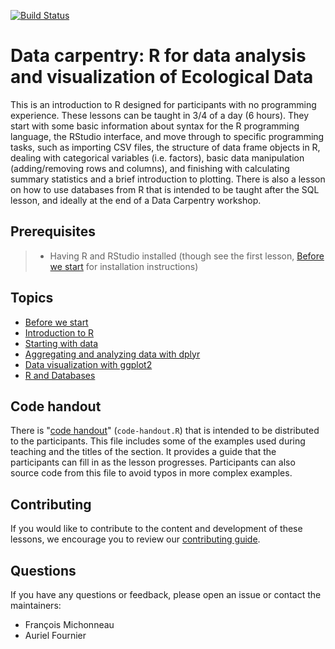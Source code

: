 [![Build Status](https://travis-ci.org/datacarpentry/R-ecology-lesson.svg?branch=master)](https://travis-ci.org/datacarpentry/R-ecology-lesson)

# Data carpentry: R for data analysis and visualization of Ecological Data

This is an introduction to R designed for participants with no programming
experience. These lessons can be taught in 3/4 of a day (6 hours). They start
with some basic information about syntax for the R programming language, the
RStudio interface, and move through to specific programming tasks, such as
importing CSV files, the structure of data frame objects in R, dealing with
categorical variables (i.e. factors), basic data manipulation (adding/removing
rows and columns), and finishing with calculating summary statistics and a brief
introduction to plotting. There is also a lesson on how to use databases from R that is intended to be taught after the SQL lesson, and ideally at the end of a Data Carpentry workshop.

## Prerequisites

> * Having R and RStudio installed (though see the first
> lesson, [Before we start](00-before-we-start.html) for installation
> instructions)

## Topics

* [Before we start](00-before-we-start.html)
* [Introduction to R](01-intro-to-r.html)
* [Starting with data](02-starting-with-data.html)
* [Aggregating and analyzing data with dplyr](03-dplyr.html)
* [Data visualization with ggplot2](04-visualization-ggplot2.html)
* [R and Databases](05-r-and-databases.html)

## Code handout

There is "[code handout](code-handout.R)" (`code-handout.R`) that is intended to
be distributed to the participants. This file includes some of the examples used
during teaching and the titles of the section. It provides a guide that the
participants can fill in as the lesson progresses. Participants can also source
code from this file to avoid typos in more complex examples.

## Contributing

If you would like to contribute to the content and development of these lessons,
we encourage you to review our [contributing guide](CONTRIBUTING.Rmd).

## Questions

If you have any questions or feedback, please open an issue or contact the
maintainers:

* François Michonneau
* Auriel Fournier
